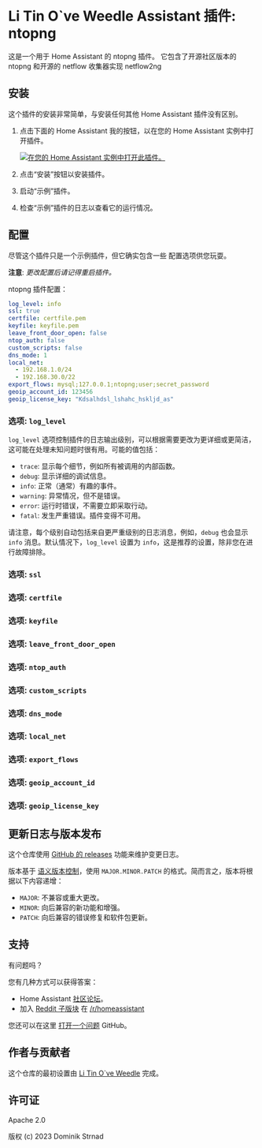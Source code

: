 # Li Tin O`ve Weedle Assistant 插件: ntopng

这是一个用于 Home Assistant 的 ntopng 插件。
它包含了开源社区版本的 ntopng 
和开源的 netflow 收集器实现 netflow2ng

## 安装

这个插件的安装非常简单，与安装任何其他 Home Assistant 插件没有区别。

1. 点击下面的 Home Assistant 我的按钮，以在您的 Home
   Assistant 实例中打开插件。

   [![在您的 Home Assistant 实例中打开此插件。][addon-badge]][addon]

1. 点击“安装”按钮以安装插件。
1. 启动“示例”插件。
1. 检查“示例”插件的日志以查看它的运行情况。

## 配置

尽管这个插件只是一个示例插件，但它确实包含一些
配置选项供您玩耍。

**注意**: _更改配置后请记得重启插件。_

ntopng 插件配置：

```yaml
log_level: info
ssl: true
certfile: certfile.pem
keyfile: keyfile.pem
leave_front_door_open: false
ntop_auth: false
custom_scripts: false
dns_mode: 1
local_net:
  - 192.168.1.0/24
  - 192.168.30.0/22
export_flows: mysql;127.0.0.1;ntopng;user;secret_password
geoip_account_id: 123456
geoip_license_key: "Kdsalhdsl_lshahc_hskljd_as"
```

### 选项: `log_level`

`log_level` 选项控制插件的日志输出级别，可以根据需要更改为更详细或更简洁，这可能在处理未知问题时很有用。可能的值包括：

- `trace`: 显示每个细节，例如所有被调用的内部函数。
- `debug`: 显示详细的调试信息。
- `info`: 正常（通常）有趣的事件。
- `warning`: 异常情况，但不是错误。
- `error`: 运行时错误，不需要立即采取行动。
- `fatal`: 发生严重错误。插件变得不可用。

请注意，每个级别自动包括来自更严重级别的日志消息，例如，`debug` 也会显示 `info` 消息。默认情况下，`log_level` 设置为 `info`，这是推荐的设置，除非您在进行故障排除。

### 选项: `ssl`

### 选项: `certfile`

### 选项: `keyfile`

### 选项: `leave_front_door_open`

### 选项: `ntop_auth`

### 选项: `custom_scripts`

### 选项: `dns_mode`

### 选项: `local_net`

### 选项: `export_flows`

### 选项: `geoip_account_id`

### 选项: `geoip_license_key`

## 更新日志与版本发布

这个仓库使用 [GitHub 的 releases][releases]
功能来维护变更日志。

版本基于 [语义版本控制][semver]，使用 `MAJOR.MINOR.PATCH` 的格式。简而言之，版本将根据以下内容递增：

- `MAJOR`: 不兼容或重大更改。
- `MINOR`: 向后兼容的新功能和增强。
- `PATCH`: 向后兼容的错误修复和软件包更新。

## 支持

有问题吗？

您有几种方式可以获得答案：

- Home Assistant [社区论坛][forum]。
- 加入 [Reddit 子版块][reddit] 在 [/r/homeassistant][reddit]

您还可以在这里 [打开一个问题][issue] GitHub。

## 作者与贡献者

这个仓库的最初设置由 [Li Tin O`ve Weedle][litin] 完成。


## 许可证

Apache 2.0

版权 (c) 2023 Dominik Strnad

[addon-badge]: https://my.home-assistant.io/badges/supervisor_addon.svg
[addon]: https://my.home-assistant.io/redirect/supervisor_addon/?addon=a0d7b954_example&repository_url=https%3A%2F%2Fgithub.com%2Flitinoveweedle%2Fhassio-addons
[contributors]: https://github.com/litinoveweedle/hassio-addons/graphs/contributors
[discord-ha]: https://discord.gg/c5DvZ4e
[forum]: https://community.home-assistant.io/t/repository-community-hass-io-add-ons/24705?u=litinoveweedle
[litin]: https://github.com/litinoveweedle
[issue]: https://github.com/litinoveweedle/hassio-addons/issues
[reddit]: https://reddit.com/r/homeassistant
[releases]: https://github.com/litinoveweedle/hassio-addons/ntopng/releases
[semver]: http://semver.org/spec/v2.0.0.html